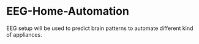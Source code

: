 # EEG-Home-Automation
EEG setup will be used to predict brain patterns to automate different kind of appliances.
